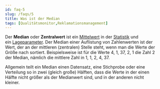 ```yaml
---
id: faq-5
slug: /faqs/5
title: Was ist der Median
tags: [Qualitätsmonitor,Reklamationsmanagement]
---
```

Der **Median** oder **Zentralwert** ist ein [Mittelwert](https://de.wikipedia.org/wiki/Mittelwert "Mittelwert") in der [Statistik](https://de.wikipedia.org/wiki/Statistik "Statistik") und ein [Lageparameter](https://de.wikipedia.org/wiki/Lageparameter_(Deskriptive_Statistik) "Lageparameter (Deskriptive Statistik)"). Der Median einer Auflistung von Zahlenwerten ist der Wert, der an der mittleren (zentralen) Stelle steht, wenn man die Werte der Größe nach sortiert. Beispielsweise ist für die Werte 4, 1, 37, 2, 1 die Zahl 2 der Median, nämlich die mittlere Zahl in 1, 1, 2, 4, 37.

Allgemein teilt ein Median einen Datensatz, eine Stichprobe oder eine Verteilung so in zwei (gleich große) Hälften, dass die Werte in der einen Hälfte nicht größer als der Medianwert sind, und in der anderen nicht kleiner.